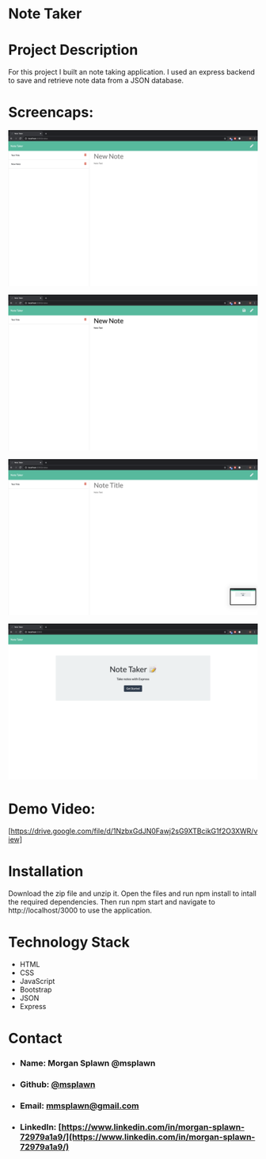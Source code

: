 # Note Taker

# **Project Description**
For this project I built an note taking application. I used an express backend to save and retrieve note data from a JSON database. 

# **Screencaps:**
![Landing Page](./Develop/Assets/landingpage.png)

![Note Page](./Develop/Assets/notepage.png)

![New Note](./Develop/Assets/newnote.png)

![Saved Note](./Develop/Assets/savednote.png)


# **Demo Video:**
[https://drive.google.com/file/d/1NzbxGdJN0Fawj2sG9XTBcikG1f2O3XWR/view]

# **Installation**
Download the zip file and unzip it. Open the files and run npm install to intall the required dependencies. Then run npm start and navigate to http://localhost/3000 to use the application.


# **Technology Stack**
* HTML 
* CSS
* JavaScript
* Bootstrap
* JSON
* Express

# **Contact**
* ### **Name:**  Morgan Splawn @msplawn
* ### **Github:**  [@msplawn](https://github.com/msplawn)
* ### **Email:**  [mmsplawn@gmail.com](msplawn@gmail.com)
* ### **LinkedIn:**  [https://www.linkedin.com/in/morgan-splawn-72979a1a9/](https://www.linkedin.com/in/morgan-splawn-72979a1a9/)
